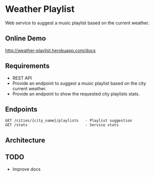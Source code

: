 # Weather Playlist

Web service to suggest a music playlist based on the current weather.

## Online Demo

http://weather-playlist.herokuapp.com/docs

## Requirements

- REST API
- Provide an endpoint to suggest a music playlist based on the city current weather.
- Provide an endpoint to show the requested city playlists stats.

## Endpoints

```
GET /cities/{city_name}/playlists   - Playlist suggestion
GET /stats                          - Service stats
```

## Architecture


## TODO

- Improve docs
